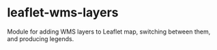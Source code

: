 leaflet-wms-layers
==================

Module for adding WMS layers to Leaflet map, switching between them, and producing legends.
